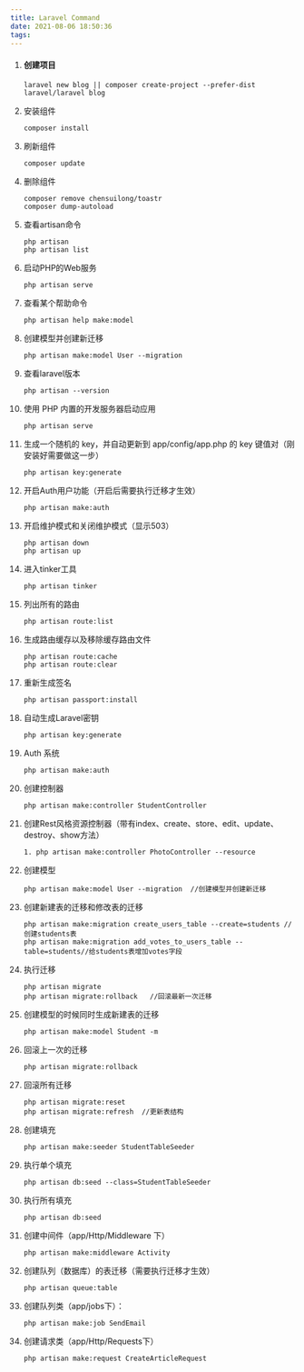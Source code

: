 ```yaml
---
title: Laravel Command
date: 2021-08-06 18:50:36
tags:
---
```


1. #### 创建项目

   ```
   laravel new blog || composer create-project --prefer-dist laravel/laravel blog
   ```

2. 安装组件

   ```
   composer install
   ```

3. 刷新组件

   ```
   composer update
   ```

4. 删除组件

   ```
   composer remove chensuilong/toastr 
   composer dump-autoload
   ```

5. 查看artisan命令

   ```
   php artisan
   php artisan list
   ```

6. 启动PHP的Web服务

   ```
   php artisan serve
   ```

7. 查看某个帮助命令

   ```
   php artisan help make:model
   ```

8. 创建模型并创建新迁移

   ```
   php artisan make:model User --migration  
   ```

9. 查看laravel版本

   ```
   php artisan --version
   ```

10. 使用 PHP 内置的开发服务器启动应用

    ```
    php artisan serve
    ```

11. 生成一个随机的 key，并自动更新到 app/config/app.php 的 key 键值对（刚安装好需要做这一步）

    ```
    php artisan key:generate
    ```

12. 开启Auth用户功能（开启后需要执行迁移才生效）

    ```
    php artisan make:auth
    ```

13. 开启维护模式和关闭维护模式（显示503）

    ```
    php artisan down
    php artisan up
    ```

14. 进入tinker工具

    ```
    php artisan tinker
    ```

15. 列出所有的路由

    ```
    php artisan route:list
    ```

    

16. 生成路由缓存以及移除缓存路由文件

    ```
    php artisan route:cache
    php artisan route:clear
    ```

17. 重新生成签名

    ```
    php artisan passport:install
    ```

18. 自动生成Laravel密钥

    ```
    php artisan key:generate
    ```

19. Auth 系统

    ```
    php artisan make:auth
    ```

    

20. 创建控制器

    ```
    php artisan make:controller StudentController
    ```

    

21. 创建Rest风格资源控制器（带有index、create、store、edit、update、destroy、show方法）

    ```
    1. php artisan make:controller PhotoController --resource
    ```

    

22. 创建模型

    ```
    php artisan make:model User --migration  //创建模型并创建新迁移
    ```

    

23. 创建新建表的迁移和修改表的迁移

    ```
    php artisan make:migration create_users_table --create=students //创建students表
    php artisan make:migration add_votes_to_users_table --table=students//给students表增加votes字段
    ```

    

24. 执行迁移

    ```
    php artisan migrate
    php artisan migrate:rollback   //回滚最新一次迁移
    ```

    

25. 创建模型的时候同时生成新建表的迁移

    ```
    php artisan make:model Student -m
    ```

    

26. 回滚上一次的迁移

    ```
    php artisan migrate:rollback
    ```

    

27. 回滚所有迁移

    ```
    php artisan migrate:reset
    php artisan migrate:refresh  //更新表结构
    ```

    

28. 创建填充

    ```
    php artisan make:seeder StudentTableSeeder
    ```

    

29. 执行单个填充

    ```
    php artisan db:seed --class=StudentTableSeeder
    ```

    

30. 执行所有填充

    ```
    php artisan db:seed
    ```

    

31. 创建中间件（app/Http/Middleware 下）

    ```
    php artisan make:middleware Activity
    ```

    

32. 创建队列（数据库）的表迁移（需要执行迁移才生效）

    ```
    php artisan queue:table
    ```

    

33. 创建队列类（app/jobs下）：

    ```
    php artisan make:job SendEmail
    ```

    

34. 创建请求类（app/Http/Requests下）

    ```
    php artisan make:request CreateArticleRequest
    ```

    

